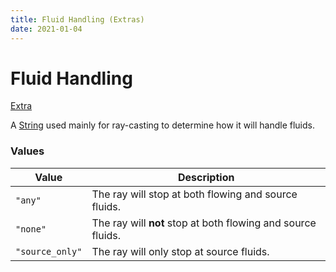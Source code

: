 ```yaml
---
title: Fluid Handling (Extras)
date: 2021-01-04
---
```


# Fluid Handling

[Extra](../extras.md)

A [String](../../types/data_types/string.md) used mainly for ray-casting to determine how it will handle fluids.


### Values

Value           | Description
----------------|------------
`"any"`         | The ray will stop at both flowing and source fluids.
`"none"`        | The ray will **not** stop at both flowing and source fluids.
`"source_only"` | The ray will only stop at source fluids.
